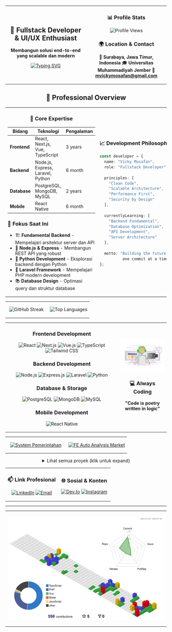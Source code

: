 <div align="center">

<table>
<tr>
<td width="50%" align="center">

## 🚀 Fullstack Developer & UI/UX Enthusiast

**Membangun solusi end-to-end yang scalable dan modern**

[![Typing SVG](https://readme-typing-svg.demolab.com?font=Fira+Code&size=22&duration=3000&pause=1000&color=2E86AB&width=400&lines=Fullstack+Developer;UI/UX+Enthusiast)](https://git.io/typing-svg)

</td>
<td width="50%" align="center">

### 📊 Profile Stats
![Profile Views](https://komarev.com/ghpvc/?username=vickyymosafan&label=Profile%20Views&color=0e75b6&style=flat-square)

### 🌍 Location & Contact
📍 **Surabaya, Jawa Timur, Indonesia**
🎓 **Universitas Muhammadiyah Jember**
📧 **mvickymosafan@gmail.com**

</td>
</tr>
</table>

</div>

<div align="center">

## 💼 Professional Overview

<table>
<tr>
<td width="60%" align="center">

### 🎯 Core Expertise

| Bidang | Teknologi | Pengalaman |
|--------|-----------|------------|
| **Frontend** | React, Next.js, Vue, TypeScript | 3 years |
| **Backend** | Node.js, Express, Laravel, Python | 6 month |
| **Database** | PostgreSQL, MongoDB, MySQL | 2 years |
| **Mobile** | React Native | 6 month |

<div align="left">

### 🚀 Fokus Saat Ini
- 🏗️ **Fundamental Backend** - Mempelajari arsitektur server dan API
- 🔧 **Node.js & Express** - Membangun REST API yang robust
- 🐍 **Python Development** - Eksplorasi backend dengan Python
- 🎨 **Laravel Framework** - Mempelajari PHP modern development
- 📚 **Database Design** - Optimasi query dan struktur database

</div>

</td>
<td width="40%" align="center">

<div align="left">

### 📈 Development Philosophy

```typescript
const developer = {
  name: "Vicky Mosafan",
  role: "Fullstack Developer",

  principles: [
    "Clean Code",
    "Scalable Architecture",
    "Performance First",
    "Security by Design"
  ],

  currentlyLearning: [
    "Backend Fundamental",
    "Database Optimization",
    "API Development",
    "Server Architecture"
  ],

  motto: "Building the future,
          one commit at a time 🚀"
};
```

</div>

</td>
</tr>
</table>

</div>

<div align="center">

<table>
<tr>
<td width="50%" align="center">

![GitHub Streak](https://github-readme-streak-stats.herokuapp.com/?user=vickyymosafan&theme=tokyonight&hide_border=true)

</td>
<td width="50%" align="center">

![Top Languages](https://github-readme-stats.vercel.app/api/top-langs/?username=vickyymosafan&theme=tokyonight&hide_border=true&layout=compact&langs_count=6)

</td>
</tr>
</table>

</div>

<div align="center">

<table>
<tr>
<td width="70%" align="center">

### Frontend Development
![React](https://img.shields.io/badge/React-20232A?style=for-the-badge&logo=react&logoColor=61DAFB)
![Next.js](https://img.shields.io/badge/Next.js-000000?style=for-the-badge&logo=next.js&logoColor=white)
![Vue.js](https://img.shields.io/badge/Vue.js-35495E?style=for-the-badge&logo=vue.js&logoColor=4FC08D)
![TypeScript](https://img.shields.io/badge/TypeScript-007ACC?style=for-the-badge&logo=typescript&logoColor=white)
![Tailwind CSS](https://img.shields.io/badge/Tailwind_CSS-38B2AC?style=for-the-badge&logo=tailwind-css&logoColor=white)

### Backend Development
![Node.js](https://img.shields.io/badge/Node.js-43853D?style=for-the-badge&logo=node.js&logoColor=white)
![Express.js](https://img.shields.io/badge/Express.js-404D59?style=for-the-badge)
![Laravel](https://img.shields.io/badge/Laravel-FF2D20?style=for-the-badge&logo=laravel&logoColor=white)
![Python](https://img.shields.io/badge/Python-3776AB?style=for-the-badge&logo=python&logoColor=white)

### Database & Storage
![PostgreSQL](https://img.shields.io/badge/PostgreSQL-316192?style=for-the-badge&logo=postgresql&logoColor=white)
![MongoDB](https://img.shields.io/badge/MongoDB-4EA94B?style=for-the-badge&logo=mongodb&logoColor=white)
![MySQL](https://img.shields.io/badge/MySQL-005C84?style=for-the-badge&logo=mysql&logoColor=white)

### Mobile Development
![React Native](https://img.shields.io/badge/React_Native-20232A?style=for-the-badge&logo=react&logoColor=61DAFB)

</td>
<td width="30%" align="center">

<img src="https://raw.githubusercontent.com/devSouvik/devSouvik/master/gif3.gif" alt="Tech Stack Animation" width="250"/>

### 💻 Always Coding
**"Code is poetry written in logic"**

</td>
</tr>
</table>

</div>

<div align="center">

<table>
<tr>
<td width="50%" align="center">

[![System Pemerintahan](https://github-readme-stats.vercel.app/api/pin/?username=vickyymosafan&repo=system-pemerintahan&theme=tokyonight&hide_border=true)](https://github.com/vickyymosafan/system-pemerintahan)

</td>
<td width="50%" align="center">

[![FE Auto Analysis Market](https://github-readme-stats.vercel.app/api/pin/?username=vickyymosafan&repo=FE_auto-analysis-market&theme=tokyonight&hide_border=true)](https://github.com/vickyymosafan/FE_auto-analysis-market)

</td>
</tr>
</table>
<details>
<summary>Lihat semua proyek (klik untuk expand)</summary>

<table>
<tr>
<td width="50%" align="center">

[![SIM Architect](https://github-readme-stats.vercel.app/api/pin/?username=vickyymosafan&repo=sim-architect&theme=tokyonight&hide_border=true)](https://github.com/vickyymosafan/sim-architect)

</td>
<td width="50%" align="center">

[![BE Playlist Downloader](https://github-readme-stats.vercel.app/api/pin/?username=vickyymosafan&repo=BE_playlist-downloader&theme=tokyonight&hide_border=true)](https://github.com/vickyymosafan/BE_playlist-downloader)

</td>
</tr>
<tr>
<td width="50%" align="center">

[![PY Auto Analysis Market](https://github-readme-stats.vercel.app/api/pin/?username=vickyymosafan&repo=PY_auto-analysis-market&theme=tokyonight&hide_border=true)](https://github.com/vickyymosafan/PY_auto-analysis-market)

</td>
<td width="50%" align="center">

[![Antosa Architect](https://github-readme-stats.vercel.app/api/pin/?username=vickyymosafan&repo=antosa-architect&theme=tokyonight&hide_border=true)](https://github.com/vickyymosafan/antosa-architect)

</td>
</tr>
</table>

</details>

</div>

<div align="center">

<table>
<tr>
<td width="50%" align="center">

### 📫 Link Profesional
[![LinkedIn](https://img.shields.io/badge/LinkedIn-0077B5?style=for-the-badge&logo=linkedin&logoColor=white)](https://www.linkedin.com/in/vickymosafan/)
[![Email](https://img.shields.io/badge/Email-D14836?style=for-the-badge&logo=gmail&logoColor=white)](mailto:mvickymosafan@gmail.com)

</td>
<td width="50%" align="center">

### 🌐 Sosial & Konten
[![Dev.to](https://img.shields.io/badge/dev.to-0A0A0A?style=for-the-badge&logo=devdotto&logoColor=white)](https://dev.to/vickymosafan)
[![Instagram](https://img.shields.io/badge/Instagram-E4405F?style=for-the-badge&logo=instagram&logoColor=white)](https://www.instagram.com/viicsyy/)

</td>
</tr>
</table>

</div>

---

<div align="center">

<table>
<tr>
<td width="50%" align="center">

![3D Profile Night Rainbow](./profile-3d-contrib/profile-gitblock.svg)

</td>
</tr>
</table>

</div>
